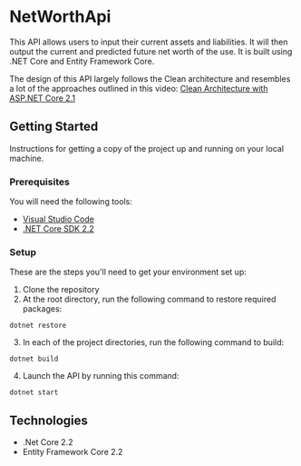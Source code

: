 # NetWorthApi
This API allows users to input their current assets and liabilities.  It will then output the current and predicted future net worth of the use. It is built using .NET Core and Entity Framework Core.

The design of this API largely follows the Clean architecture and resembles a lot of the approaches outlined in this video:
[Clean Architecture with ASP.NET Core 2.1](https://www.youtube.com/watch?v=_lwCVE_XgqI&feature=youtu.be)

## Getting Started
Instructions for getting a copy of the project up and running on your local machine.

### Prerequisites
You will need the following tools:
- [Visual Studio Code](https://visualstudio.microsoft.com/downloads/)
- [.NET Core SDK 2.2](https://dotnet.microsoft.com/download/dotnet-core/2.2)

### Setup
These are the steps you'll need to get your environment set up:
1. Clone the repository
2. At the root directory, run the following command to restore required packages:
```
dotnet restore
```
3. In each of the project directories, run the following command to build:
```
dotnet build
```
4. Launch the API by running this command:
```
dotnet start
```
## Technologies
- .Net Core 2.2
- Entity Framework Core 2.2
